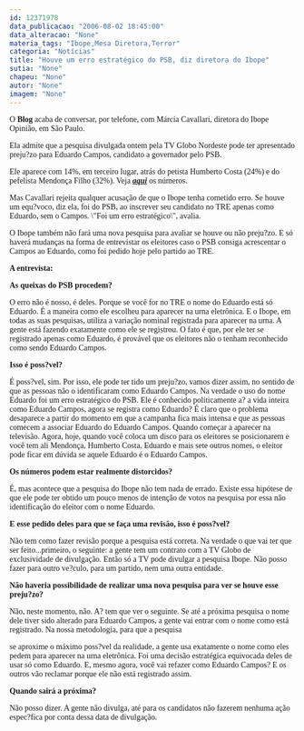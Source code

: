 ```yaml
---
id: 12371978
data_publicacao: "2006-08-02 18:45:00"
data_alteracao: "None"
materia_tags: "Ibope,Mesa Diretora,Terror"
categoria: "Notícias"
title: "Houve um erro estratégico do PSB, diz diretora do Ibope"
sutia: "None"
chapeu: "None"
autor: "None"
imagem: "None"
---
```

<p><P><FONT face=Verdana>O <STRONG>Blog</STRONG> acaba de conversar, por telefone, com Márcia Cavallari, diretora do Ibope Opinião, em São Paulo. </FONT></P></p>
<p><P><FONT face=Verdana>Ela admite que a pesquisa divulgada ontem pela TV Globo Nordeste pode ter apresentado preju?zo para Eduardo Campos, candidato a governador pelo PSB. </FONT></P></p>
<p><P><FONT face=Verdana>Ele aparece com 14%, em terceiro lugar, atrás do petista Humberto Costa (24%) e do pefelista Mendonça Filho (32%). Veja <STRONG><EM><A href=\"https://jc3.uol.com.br/blogs/jc/2006/08/01/index.php#430\">aqui</A></EM></STRONG> os números.</FONT></P></p>
<p><P><FONT face=Verdana>Mas Cavallari rejeita qualquer acusação de que o Ibope tenha cometido erro. Se houve um equ?voco, diz ela, foi do PSB, ao inscrever seu candidato no TRE apenas como Eduardo, sem o Campos. \"Foi um erro estratégico\", avalia.</FONT></P></p>
<p><P><FONT face=Verdana>O Ibope também não fará uma nova pesquisa para avaliar se houve ou não preju?zo. E só haverá mudanças na forma de entrevistar os eleitores caso o PSB consiga acrescentar o Campos ao Eduardo, como foi pedido hoje pelo partido ao TRE.</FONT></P></p>
<p><P><FONT face=Verdana><STRONG>A entrevista:</STRONG></FONT></P></p>
<p><P><FONT face=Verdana><STRONG>As queixas do PSB procedem?</STRONG></FONT></P></p>
<p><P><FONT face=Verdana>O erro não é nosso, é deles. Porque se você for no TRE o nome do Eduardo está só Eduardo. É a maneira como ele escolheu para aparecer na urna eletrônica. E o Ibope, em todas as suas pesquisas, utiliza a variação nominal registrada para aparecer na urna. A gente está fazendo exatamente como ele se registrou. O fato é que, por ele ter se registrado apenas como Eduardo, é provável que os eleitores não o tenham reconhecido como sendo Eduardo Campos.</FONT></P></p>
<p><P><FONT face=Verdana><STRONG>Isso é poss?vel?</STRONG></FONT></P></p>
<p><P><FONT face=Verdana>É poss?vel, sim. Por isso, ele pode ter tido um preju?zo, vamos dizer assim, no sentido de que as pessoas não o identificaram como Eduardo Campos. Na verdade o uso do nome Eduardo foi um erro estratégico do PSB. Ele é conhecido politicamente a? a vida inteira como Eduardo Campos, agora se registra como Eduardo? É claro que o problema desaparece a partir do momento em que a campanha fica mais intensa e que as pessoas comecem a associar Eduardo do Eduardo Campos. Quando começar a aparecer na televisão. Agora, hoje, quando você coloca um disco para os eleitores se posicionarem e você tem ali Mendonça, Humberto Costa, Eduardo e mais sete outros nomes, o eleitor pode ficar em dúvida se aquele Eduardo é o Eduardo Campos.</FONT></P></p>
<p><P><FONT face=Verdana><STRONG>Os números podem estar realmente distorcidos?</STRONG></FONT></P></p>
<p><P><FONT face=Verdana>É, mas acontece que a pesquisa do Ibope não tem nada de errado. Existe essa hipótese de que ele pode ter obtido um pouco menos de intenção de votos na pesquisa por essa não identificação do eleitor com o nome Eduardo.</FONT></P></p>
<p><P><FONT face=Verdana><STRONG>E esse pedido deles para que se faça uma revisão, isso é poss?vel?</STRONG></FONT></P></p>
<p><P><FONT face=Verdana>Não tem como fazer revisão porque a pesquisa está correta. Na verdade o que vai ter que ser feito...primeiro, o seguinte: a gente tem um contrato com a TV Globo de exclusividade de divulgação. Então só a TV pode divulgar a pesquisa Ibope. Não posso fazer para outro ve?culo, para um partido, nem uma outra entidade.</FONT></P></p>
<p><P><FONT face=Verdana><STRONG>Não haveria possibilidade de realizar uma nova pesquisa para ver se houve esse preju?zo?</STRONG></FONT></P></p>
<p><P><FONT face=Verdana>Não, neste momento, não. A? tem que ver o seguinte. Se até a próxima pesquisa o nome dele tiver sido alterado para Eduardo Campos, a gente vai entrar com o nome como está registrado. Na nossa metodologia, para que a pesquisa</p>
<p> se aproxime o máximo poss?vel da realidade, a gente usa exatamente o nome como eles pedem para aparecer na urna eletrônica. Foi uma decisão estratégica equivocada deles de usar só como Eduardo. E, mesmo agora, você vai refazer como Eduardo Campos? E os outros vão reclamar porque ele não está registrado assim.</FONT></P></p>
<p><P><FONT face=Verdana><STRONG>Quando sairá a próxima?</STRONG></FONT></P></p>
<p><P><FONT face=Verdana>Não posso dizer. A gente não divulga, até para os candidatos não fazerem nenhuma ação espec?fica por conta dessa data de divulgação.</FONT></P> </p>

